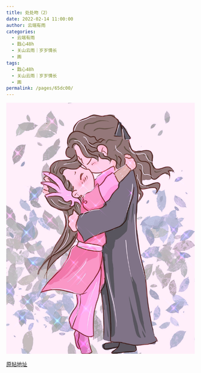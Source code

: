 ```yaml
---
title: 处处吻（2）
date: 2022-02-14 11:00:00
author: 云端有雨
categories: 
  - 云端有雨
  - 戬心48h
  - 关山云雨｜岁岁情长
  - 画
tags: 
  - 戬心48h
  - 关山云雨｜岁岁情长
  - 画
permalink: /pages/65dc00/
---
```


![处处吻2](/img/yunduanyouyu/chuchuwen2.jpg)

[原帖地址](https://yunduanyouyu.lofter.com/post/4cf27dde_2b4ac309f)
<!-- more -->
